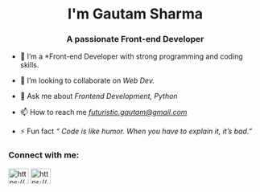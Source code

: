 <h1 align="center"> I'm Gautam Sharma</h1>
<h3 align="center">A passionate Front-end Developer</h3>

- 🌱 I’m a *Front-end Developer with strong programming and coding skills.

- 👯 I’m looking to collaborate on *Web Dev.*

- 💬 Ask me about *Frontend Development, Python*

- 📫 How to reach me *futuristic.gautam@gmail.com*

- ⚡ Fun fact *“ Code is like humor. When you have to explain it, it’s bad.”*

<h3 align="left">Connect with me:</h3>
<p align="left">
<a href="https://linkedin.com/in/https://www.linkedin.com/in/gautam-sharma33/" target="blank"><img align="center" src="https://img.shields.io/badge/LinkedIn-blue?style=flat&logo=linkedin&labelColor=blue"" alt="https://www.linkedin.com/in/gautam-sharma33/" height="30" width="40" /></a>
<a href="https://www.hackerrank.com/futuristic_gaut1" target="blank"><img align="center" src="https://cdn.jsdelivr.net/npm/simple-icons@3.0.1/icons/hackerrank.svg" alt="https://www.hackerrank.com/futuristic_gaut1" height="30" width="40" /></a>
</p>

